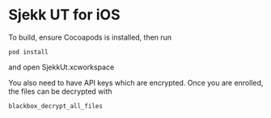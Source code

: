 # Sjekk UT for iOS

To build, ensure Cocoapods is installed, then run

`pod install`

and open SjekkUt.xcworkspace

You also need to have API keys which are encrypted. Once you are enrolled, the files can be decrypted with

`blackbox_decrypt_all_files`
